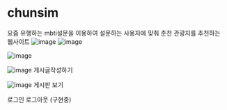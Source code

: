 # chunsim

요즘 유행하는 mbti설문을 이용하여 설문하는 사용자에 맞춰 춘천 관광지를 추천하는 웹사이트
![image](https://user-images.githubusercontent.com/84339929/208294236-27a468d7-5c7a-4598-a0c2-db3752ee5294.png)
![image](https://user-images.githubusercontent.com/84339929/208300394-0d15d6b4-ce6f-464b-aa12-bd845f3d76cb.png)


![image](https://user-images.githubusercontent.com/84339929/208294251-568b219a-f21b-4ffe-bf72-691e04560298.png)

![image](https://user-images.githubusercontent.com/84339929/208300422-26ba34f3-03e2-49d8-8b83-0c0162072e02.png)
게시글작성하기

![image](https://user-images.githubusercontent.com/84339929/208300462-49ef4a34-1660-4fb0-bfbd-f5dc8e697b24.png)
게시판 보기

로그인 로그아웃 (구현중)
